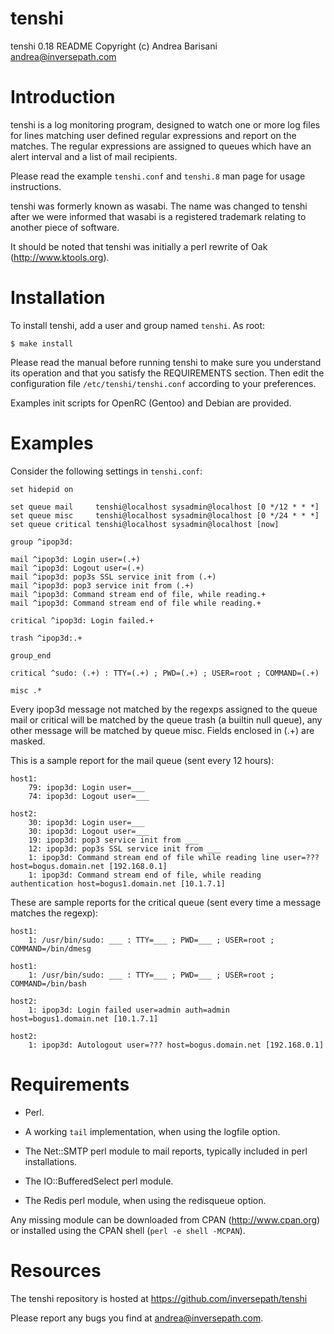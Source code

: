 tenshi
======

tenshi 0.18 README
Copyright (c) Andrea Barisani <andrea@inversepath.com>

Introduction
============

tenshi is a log monitoring program, designed to watch one or more log files for
lines matching user defined regular expressions and report on the matches. The
regular expressions are assigned to queues which have an alert interval and a
list of mail recipients.

Please read the example `tenshi.conf` and `tenshi.8` man page for usage
instructions.

tenshi was formerly known as wasabi. The name was changed to tenshi after we
were informed that wasabi is a registered trademark relating to another piece
of software.

It should be noted that tenshi was initially a perl rewrite of Oak
(http://www.ktools.org).

Installation
============

To install tenshi, add a user and group named `tenshi`. As root:

```
$ make install
```

Please read the manual before running tenshi to make sure you understand its
operation and that you satisfy the REQUIREMENTS section. Then edit the
configuration file `/etc/tenshi/tenshi.conf` according to your preferences.

Examples init scripts for OpenRC (Gentoo) and Debian are provided.

Examples
========

Consider the following settings in `tenshi.conf`:

```
set hidepid on

set queue mail     tenshi@localhost sysadmin@localhost [0 */12 * * *]
set queue misc     tenshi@localhost sysadmin@localhost [0 */24 * * *]
set queue critical tenshi@localhost sysadmin@localhost [now]

group ^ipop3d:

mail ^ipop3d: Login user=(.+)
mail ^ipop3d: Logout user=(.+)
mail ^ipop3d: pop3s SSL service init from (.+)
mail ^ipop3d: pop3 service init from (.+)
mail ^ipop3d: Command stream end of file, while reading.+
mail ^ipop3d: Command stream end of file while reading.+

critical ^ipop3d: Login failed.+

trash ^ipop3d:.+

group_end

critical ^sudo: (.+) : TTY=(.+) ; PWD=(.+) ; USER=root ; COMMAND=(.+)

misc .*
```

Every ipop3d message not matched by the regexps assigned to the queue mail or
critical will be matched by the queue trash (a builtin null queue), any other
message will be matched by queue misc. Fields enclosed in (.+) are masked.

This is a sample report for the mail queue (sent every 12 hours):

```
host1:
    79: ipop3d: Login user=___
    74: ipop3d: Logout user=___

host2:
    30: ipop3d: Login user=___
    30: ipop3d: Logout user=___
    19: ipop3d: pop3 service init from ___
    12: ipop3d: pop3s SSL service init from ___
    1: ipop3d: Command stream end of file while reading line user=??? host=bogus.domain.net [192.168.0.1]
    1: ipop3d: Command stream end of file, while reading authentication host=bogus1.domain.net [10.1.7.1]
```

These are sample reports for the critical queue (sent every time a message
matches the regexp):

```
host1:
    1: /usr/bin/sudo: ___ : TTY=___ ; PWD=___ ; USER=root ; COMMAND=/bin/dmesg

host1:
    1: /usr/bin/sudo: ___ : TTY=___ ; PWD=___ ; USER=root ; COMMAND=/bin/bash

host2:
    1: ipop3d: Login failed user=admin auth=admin host=bogus1.domain.net [10.1.7.1]

host2:
    1: ipop3d: Autologout user=??? host=bogus.domain.net [192.168.0.1]
```

Requirements
============

 * Perl.

 * A working `tail` implementation, when using the logfile option.

 * The Net::SMTP perl module to mail reports, typically included in perl
   installations.

 * The IO::BufferedSelect perl module.

 * The Redis perl module, when using the redisqueue option.

Any missing module can be downloaded from CPAN (http://www.cpan.org) or
installed using the CPAN shell (`perl -e shell -MCPAN`).

Resources
=========

The tenshi repository is hosted at https://github.com/inversepath/tenshi

Please report any bugs you find at <andrea@inversepath.com>.
